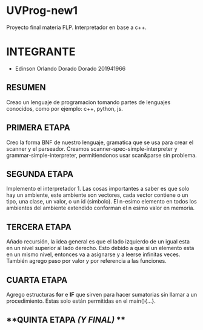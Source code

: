 # UVProg-new1
Proyecto final materia FLP. Interpretador en base a c++.


# **INTEGRANTE**
* Edinson Orlando Dorado Dorado 201941966

## **RESUMEN**
Creao un lenguaje de programacion tomando partes de lenguajes conocidos, como por ejemplo: c++, python, js.

## **PRIMERA ETAPA**
Creo la forma BNF de nuestro lenguaje, gramatica que se usa para crear el scanner y el parseador.
Creamos scanner-spec-simple-interpreter y grammar-simple-interpreter, permitiendonos usar scan&parse sin problema.

## **SEGUNDA ETAPA**
Implemento el interpretador 1. Las cosas importantes a saber es que solo hay un ambiente, este ambiente son vectores, cada vector contiene o un tipo, una clase, un valor, o un id (simbolo). El n-esimo elemento en todos los ambientes del ambiente extendido conforman el n esimo valor en memoria.

## **TERCERA ETAPA**
Añado recursión, la idea general es que el lado izquierdo de un igual esta en un nivel superior al lado derecho. Esto debido a que si un elemento esta en un mismo nivel, entonces va a asignarse y a leerse infinitas veces. También agrego paso por valor y por referencia a las funciones.

## **CUARTA ETAPA**
Agrego estructuras **for** e **IF** que sirven para hacer sumatorias sin llamar a un procedimiento. Estas solo están permitidas en el main(){...}.

## **QUINTA ETAPA ***(Y FINAL)*** ** 

